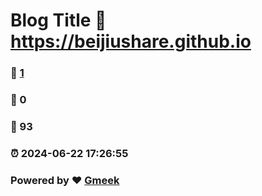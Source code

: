 # Blog Title :link: https://beijiushare.github.io 
### :page_facing_up: [1](https://beijiushare.github.io/tag.html) 
### :speech_balloon: 0 
### :hibiscus: 93 
### :alarm_clock: 2024-06-22 17:26:55 
### Powered by :heart: [Gmeek](https://github.com/Meekdai/Gmeek)
